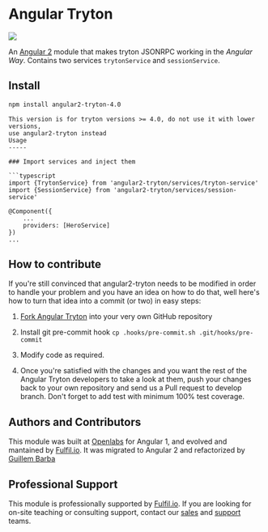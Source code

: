 Angular Tryton
==============

![](example/images/ng-tryton-logo.png)

An [Angular 2](https://github.com/angular/angular) module that makes tryton
JSONRPC working in the *Angular Way*. Contains two services `trytonService` and
`sessionService`.


Install
-------
```bash
npm install angular2-tryton-4.0
```
```
This version is for tryton versions >= 4.0, do not use it with lower versions,
use angular2-tryton instead
Usage
-----

### Import services and inject them

```typescript
import {TrytonService} from 'angular2-tryton/services/tryton-service'
import {SessionService} from 'angular2-tryton/services/session-service'

@Component({
    ...
    providers: [HeroService]
})
...
```


How to contribute
-----------------

If you're still convinced that angular2-tryton needs to be modified in order to
handle your problem and you have an idea on how to do that, well here's how to
turn that idea into a commit (or two) in easy steps:

1. [Fork Angular Tryton](http://github.com/fulfilio/angular2-tryton) into your
   very own GitHub repository

2. Install git pre-commit hook `cp .hooks/pre-commit.sh .git/hooks/pre-commit`

3. Modify code as required.

4. Once you're satisfied with the changes and you want the rest of the Angular
   Tryton developers to take a look at them, push your changes back to your own
   repository and send us a Pull request to develop branch. Don't forget to add
   test with minimum 100% test coverage.


Authors and Contributors
------------------------

This module was built at [Openlabs](http://www.openlabs.co.in) for Angular 1,
and evolved and mantained by [Fulfil.io](http://www.fulfil.io).
It was migrated to Angular 2 and refactorized by
[Guillem Barba](http://www.guillem.alcarrer.net)


Professional Support
--------------------

This module is professionally supported by [Fulfil.io](http://www.fulfil.io).
If you are looking for on-site teaching or consulting support, contact our
[sales](mailto:sales@fulfil.io) and [support](mailto:support@fulfil.io) teams.
